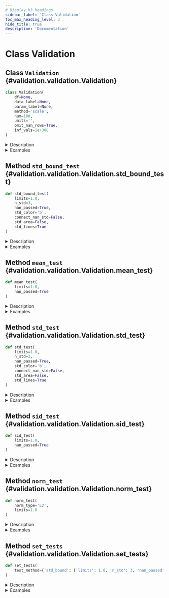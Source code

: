 ```yaml
---
# Display h3 headings
sidebar_label: 'Class Validation'
toc_max_heading_level: 3
hide_title: true
description: 'Documentation'
---
```


# Class Validation







    
## Class `Validation` {#validation.validation.Validation}





```python
class Validation(
    df=None,
    data_label=None,
    param_label=None,
    method='scale',
    num=100,
    units='',
    omit_nan_rows=True,
    inf_vals=1e+308
)
```


<details>
  <summary>Description</summary>

Validation class.

#### Parameters

Name|Type|Description
--|--|--
|**```df```**|**pandas.DataFrame**|Data table to perform validation tests on.
|**```data_label```**|**str** or **list** of **str**|Specifies the label(s) of the data column(s) in data table.
|**```param_label```**|**str**|Specifies the label of the column used to calculate the indices.
|**```method```**|`{'scale', 'bin'}`, default `'scale'`|Method of data preparation: scaling to [0,1] interval or binning.
|**```num```**|**int**, default **100**|Number of points in a new scale that will be used for interpolation if the **method** is 'scale'<br />    or number of bins if the **method** is 'bin'.
|**```units```**|**str**, optional|Specifies units of the data.
|**```omit_nan_rows```**|**bool**|If True, rows with one or more NaN values will be omitted from the analysis.<br />    If not specified, considered to be True.
|**```inf_vals```**|**None** or **float**, default **1e308**|If specified, all values from **data_label** column that exceed the provided value in absolute terms<br />    will be treated as NaN values. If this functionality is not required, set inf_vals = None.
#### Attributes

Name|Type|Description
--|--|--
|**```df```**|**pandas.DataFrame** or **None**|Data table to perform validation tests on.
|**```db```**|**[CitrosData](../analysis/citros_data.md#analysis.citros_data.CitrosData "analysis.citros_data.CitrosData")** or **None**|CitrosData object after binning or scaling.
|**```stat```**|**[CitrosStat](../analysis/citros_stat.md#analysis.citros_stat.CitrosStat "analysis.citros_stat.CitrosStat")** or **None**|CitrosStat object that stores mean, standard deviation and covariance matrix as attributes.

</details>
<details>
  <summary>Examples</summary>

Import Validation and CitrosDB:

```python
>>> from citros import CitrosDB, Validation
```


From the batch 'albedo' of the simulation 'planetary_nebula' from the json-data column of the topic 'A' 
download simulated data labeled as 'data.x.x_1' and column with time 'data.time'.

```python
>>> citros = CitrosDB(simulation = 'planetary_nebula', batch = 'albedo')
>>> df = citros.topic('A').set_order({'sid':'asc','rid':'asc'}).data(['data.x.x_1','data.time'])
>>> print(df)
    sid   rid   time        topic   type   data.x.x_1   data.time
0   1     0     312751159   A       a      0.000        10.0
1   1     1     407264008   A       a      0.008        17.9
2   1     2     951279608   A       a      0.016        20.3
```


Set 'data.time' as independent variable and 'data.x.x_1' as dependent one.
**method** defines the method of data preparation and index assignment: method = 'bin' - bins values of column **param_label** in **num** intervals,
set index to each of the interval, group data according to the binning and calculate mean data values for each group.

```python
>>> V = Validation(df, data_label = ['data.x.x_1'], param_label = 'data.time',
...                method = 'bin', num = 50, units = 'm')
```


For topic 'A' download 3-dimensional json-data 'data.x' that contains 'data.x.x_1', 'data.x.x_2' and 'data.x.x_3' columns,
and column with time 'data.time'.
```python
>>> df = citros.topic('A').set_order({'sid':'asc','rid':'asc'}).data(['data.x','data.time'])
>>> print(df['data.x'])
0          {'x_1': 0.0, 'x_2': 0.08, 'x_3': 0.047}
1       {'x_1': 0.008, 'x_2': 0.08, 'x_3': -0.003}
2      {'x_1': 0.016, 'x_2': 0.078, 'x_3': -0.034}
...
```


Set 'data.time' as independent variable and 'data.x' as dependent vector.
**method** defines the method of data preparation and index assignment: method = 'scale' - scales parameter **param_label** for each of the 'sid' to [0, 1] interval
and interpolate data on the new scale.

```python
>>> V = Validation(df, data_label = 'data.x', param_label = 'data.time',
...                method = 'scale', num = 50, units = 'm')
```

</details>









    
## Method `std_bound_test` {#validation.validation.Validation.std_bound_test}




```python
def std_bound_test(
    limits=1.0,
    n_std=3,
    nan_passed=True,
    std_color='b',
    connect_nan_std=False,
    std_area=False,
    std_lines=True
)
```


<details>
  <summary>Description</summary>

Test whether **n_std**-standard deviation boundary is within the given limits.

The output is:
- dictionary with summary of the test results, with the following structure:
```python
{
'test_param' : list,          # initial tests parameters
column_name:                  # label of the column, str
    {'passed' : bool},        # if the tests was passed or not
    {'pass_rate' : float},    # fraction of the points that pass the test
    {'failed' : 
        {x_index: x_value}},  # indexes and values of the x coordinate of 
                              #   the points that fail the test {int: float} 
    {'nan_std' :
        {x_index: x_value}}   # indexes and values of the x coordinate of the points
}                             #   that have NaN (Not a Number) values for standard deviation
```
- table that provides test results for each standard deviation boundary point, 
using a boolean value to indicate whether it passed or failed the test;

- figure with plotted simulations, mean values, standard deviation boundaries and limit boundaries;

#### Parameters

Name|Type|Description
--|--|--
|**```limits```**|**float** or **list**, default **1.0**|Limit to test standard deviation boundary. Limits may be set as:<br />      &#8226; one value and it will be treated as an +- interval: value -> [-value, value];<br />      &#8226; list of lower and upper limits: [lower_limit, upper_limit];<br />      &#8226; If the data has multiple columns, limits may be set for each of the column.<br />    That way list length must be equal to number of columns. For example, for the 3-dimensional vector with corresponding standard deviation boundaries [std_bound_1, std_bound_2, std_bound_3]:<br />    [[**limit_lower**, **limit_upper**], **value_1**, **value_2**] will be processed as: <br />    **limit_lower** < std_bound_1 < **limit_upper**,<br />    -**value_1** < std_bound_2 < **value_1**,<br />    -**value_2** < std_bound_2 < **value_2**.
|**```n_std```**|**int**, default **3**|The parameter specifies the number of standard deviations to be within limits.
|**```nan_passed```**|**bool**, default **True**|If True, the NaN values of standard deviation will pass the test.
#### Returns

Name|Type|Description
--|--|--
|**```log```**|**[CitrosDict](../access/citros_dict.md#access.citros_dict.CitrosDict "access.citros_dict.CitrosDict")**|Dictionary with validation test results.
|**```table```**|**pandas.DataFrame**|Table with test results for each of the standard deviation boundary point, indicating whether it passes or fails the test.
|**```fig```**|**matplotlib.figure.Figure**|Figure with plotted simulations, mean values, standard deviation boundaries and limit boundaries.
#### Other Parameters

Name|Type|Description
--|--|--
|**```std_color```**|**str**, default `'b'`|Color for displaying standard deviations, blue by default.
|**```connect_nan_std```**|**bool**, default **False**|If True, all non-NaN values in standard deviation boundary line are connected, resulting in a continuous line. <br />    Otherwise, breaks are introduced in the standard deviation line whenever NaN values are encountered.
|**```std_area```**|**bool**, default **False**|Fill area within **n_std**-standard deviation lines with color.
|**```std_lines```**|**bool**, default **True**|If False, remove standard deviation boundary lines.
#### See Also

**pandas.DataFrame**, **pandas.Series**


</details>
<details>
  <summary>Examples</summary>

Import Validation and CitrosDB:

```python
>>> from citros import CitrosDB, Validation
```


From the batch 'density' of the simulation 'diffuse_nebula' from the topic 'A' download 2 columns of the simulated data 
labeled 'data.x.x_1' and 'data.x.x_2' and column with time 'data.time'.
Set 'data.time' as independent variable and 'data.x.x_1' and 'data.x.x_2' as dependent 2-dimensional vector.
**method** defines the method of data preparation and index assignment: method = 'bin' - bins values of column **param_label** in **num** intervals, 
set index to each of the interval, group data according to the binning and calculate mean data values for each group.

```python
>>> citros = CitrosDB(simulation = 'diffuse_nebula', batch = 'density')
>>> df = citros.topic('A').set_order({'sid':'asc','rid':'asc'})\
...                       .data(['data.x.x_1','data.x.x_2','data.time'])
>>> V = Validation(df, data_label = ['data.x.x_1', 'data.x.x_2'], param_label = 'data.time', 
...                method = 'bin', num = 50, units = 'm')
```


Test whether 3-sigma standard deviation boundary is within interval [-0.3, 0.3] (treat nan values of the
standard deviation, if they exist, as passing the test):

```python
>>> log, table, fig = V.std_bound_test(limits = 0.3, n_std = 3, nan_passed = True)
>>> log.print()
std_bound_test: passed
{
 'test_param': {
   'limits': 0.3,
   'n_std': 3,
   'nan_passed': True
 },
 'data.x.x_1': {
   'passed': True,
   'pass_rate': 1.0,
   'failed': {
   },
   'nan_std': {
     49: 807.942
   }
 },
 'data.x.x_2': {
   'passed': True,
   'pass_rate': 1.0,
   'failed': {
   },
   'nan_std': {
     49: 807.942
   }
 }
}
```


The same, but set limit interval to be [-1, 0.3]:

```python
>>> log, table, fig = V.std_bound_test(limits = [-1, 0.3], n_std = 3, nan_passed = True)
std_bound_test: passed
```


Set different limits for 1-sigma standard deviation boundaries of 2-dimensional vector: for the first 
element of the vector boundaries should be within interval [-1, 2] and for the second one - [-0.5, 0.5]:

```python
>>> log, table, fig = V.std_bound_test(limits = [[-1, 2], 0.5], n_std = 1)
std_bound_test: passed
```


The same as in the previous example, but limits should be [-1, 1] for the first element of the vector 
and [-0.5, 0.5] for the second. In this case limits should be set as [[-1, 1], [-0.5, 0.5]] and not as [1, 0.5],
because in the latter case limits will be treated as a common boundary for both elements.

```python
>>> log, table, fig = V.std_bound_test(limits = [[-1, 1], [-0.5, 0.5]], n_std = 1)
std_bound_test: passed
```


Download 3-dimensional json-data 'data.x' that contains 'data.x.x_1', 'data.x.x_2' and 'data.x.x_3' columns, and column with time 'data.time'.
Set 'data.time' as independent variable and 'data.x' as dependent vector.
**method** defines the method of data preparation and index assignment: method = 'scale' - scales parameter **param_label** for each of the 'sid' to [0, 1] interval 
and interpolate data on the new scale.

```python
>>> df = citros.topic('A').set_order({'sid':'asc','rid':'asc'}).data(['data.x','data.time'])
>>> V3 = Validation(df, data_label = 'data.x', param_label = 'data.time', 
...                 method = 'scale', num = 50, units = 'm')
```


Set different limits on 3-dimensional vector: [-0.5, 0.5] for the first element, [-1.5, 1.5] for the second,
[-20, 10] for the third:

```python
>>> log, table, fig = V3.std_bound_test(limits = [0.5, 1.5, [-20, 10]], n_std = 3)
std_bound_test: passed
```

</details>


    
## Method `mean_test` {#validation.validation.Validation.mean_test}




```python
def mean_test(
    limits=1.0,
    nan_passed=True
)
```


<details>
  <summary>Description</summary>

Test whether mean is within the given limits.

The output is:
- dictionary with summary of the test results, with the following structure:
```python
{
'test_param' : list,          # initial tests parameters
column_name:                  # label of the column, str
    {'passed' : bool},        # if the tests was passed or not.
    {'pass_rate' : float},    # fraction of the points that pass the test
    {'failed' : 
        {x_index: x_value}},  # indexes and values of the x coordinate of the 
}                             #   points that fail the test {int: float}   
```

- table that provides test results for each of the mean point, 
using a boolean value to indicate whether it passed or failed the test;

- figure with plotted simulations, mean values and limit boundaries.

#### Parameters

Name|Type|Description
--|--|--
|**```limits```**|**float** or **list**, default **1.0**|Limit to test mean. Limits may be set as:<br />      &#8226; one value and it will be treated as an +- interval: value -> [-value, value];<br />      &#8226; list of lower and upper limits: [lower_limit, upper_limit];<br />      &#8226; If the data has multiple columns, limits may be set for each of the column.<br />    That way list length must be equal to number of columns. For example, for the 3-dimensional vector with corresponding mean vector [mean_1, mean_2, mean_3]:<br />    [[**limit_lower**, **limit_upper**], **value_1**, **value_2**] will be processed as: <br />    **limit_lower** < mean_1 < **limit_upper**,<br />    -**value_1** < mean_2 < **value_1**,<br />    -**value_2** < mean_2 < **value_2**.
|**```nan_passed```**|**bool**, default **True**|If True, the NaN values of the mean will pass the test.
#### Returns

Name|Type|Description
--|--|--
|**```log```**|**[CitrosDict](../access/citros_dict.md#access.citros_dict.CitrosDict "access.citros_dict.CitrosDict")**|Dictionary with validation test results.
|**```table```**|**pandas.DataFrame**|Table with test results for each of the mean point, indicating whether it passes or fails the test.
|**```fig```**|**matplotlib.figure.Figure**|Figure with plotted simulations, mean values and limit boundaries.

</details>
<details>
  <summary>Examples</summary>

Import Validation and CitrosDB:

```python
>>> from citros import CitrosDB, Validation
```


From the batch 'density' of the simulation 'diffuse_nebula' from the topic 'A' download 2 columns of the simulated data 
labeled 'data.x.x_1' and 'data.x.x_2' and column with time 'data.time'.
Set 'data.time' as independent variable and 'data.x.x_1' and 'data.x.x_2' as dependent 2-dimensional vector.
**method** defines the method of data preparation and index assignment: method = 'bin' - bins values of column **param_label** in **num** intervals, 
set index to each of the interval, group data according to the binning and calculate mean data values for each group.

```python
>>> citros = CitrosDB(simulation = 'diffuse_nebula', batch = 'density')
>>> df = citros.topic('A').set_order({'sid':'asc','rid':'asc'})\
...                       .data(['data.x.x_1','data.x.x_2','data.time'])
>>> V = Validation(df, data_label = ['data.x.x_1', 'data.x.x_2'], param_label = 'data.time', 
...                method = 'bin', num = 50, units = 'm')
```


Test whether mean values are is within the  interval [-10, 10]:

```python
>>> log, table, fig = V.mean_test(limits = 10)
>>> log.print()
mean_test: passed
{
 'test_param': {
   'limits': 10
 },
 'data.x.x_1': {
   'passed': True,
   'pass_rate': 1.0,
   'failed': {
   }
 },
 'data.x.x_2': {
   'passed': True,
   'pass_rate': 1.0,
   'failed': {
   }
 }
}
```


The same, but set limit interval to be [-0.5, 0.8]:

```python
>>> log, table, fig = V.mean_test(limits = [-0.5, 0.8])
mean_test: passed
```


Set different limits on mean values for each of the 1-dimensional element of the 2-dimensional vector: 
[-0.05, 0.08] for the first element and [-0.5, 0.5] for the second:

```python
>>> log, table, fig = V.mean_test(limits = [[-0.05, 0.08], 0.5])
mean_test: passed
```


The same as in the previous example, but limits should be [-1, 1] for the first element of the vector 
and [-0.5, 0.5] for the second. In this case limits should be set as [[-1, 1], [-0.5, 0.5]] and not as [1, 0.5],
because in the latter case limits will be treated as a common boundary for both elements.

```python
>>> log, table, fig = V.mean_test(limits = [[-1, 1], [-0.5, 0.5]])
mean_test: passed
```


Download 3-dimensional json-data 'data.x' that contains 'data.x.x_1', 'data.x.x_2' and 'data.x.x_3' columns, and column with time 'data.time'.
Set 'data.time' as independent variable and 'data.x' as dependent vector.
**method** defines the method of data preparation and index assignment: method = 'scale' - scales parameter **param_label** for each of the 'sid' to [0, 1] interval 
and interpolate data on the new scale.

```python
>>> df = citros.topic('A').set_order({'sid':'asc','rid':'asc'}).data(['data.x','data.time'])
>>> V3 = Validation(df, data_label = 'data.x', param_label = 'data.time', 
...                 method = 'scale', num = 50, units = 'm')
```


Set different limits on 3-dimensional vector: [-0.5, 0.5] for the first element, [-1.5, 1.5] for the second,
[-20, 10] for the third:

```python
>>> log, table, fig = V3.mean_test(limits = [0.5, 1.5, [-20, 10]])
mean_test: passed
```

</details>


    
## Method `std_test` {#validation.validation.Validation.std_test}




```python
def std_test(
    limits=1.0,
    n_std=3,
    nan_passed=True,
    std_color='b',
    connect_nan_std=False,
    std_area=False,
    std_lines=True
)
```


<details>
  <summary>Description</summary>

Test whether **n_std**-standard deviation does not exceed the given limits.

The output is:
- dictionary with summary of the test results, with the following structure:
```python
{
'test_param' : list,          # initial tests parameters
column_name:                  # label of the column, str
    {'passed' : bool},        # if the tests was passed or not
    {'pass_rate' : float},    # fraction of the points that pass the test
    {'failed' : 
        {x_index: x_value}},  # indexes and values of the x coordinate of 
                              #   the points that fail the test {int: float} 
    {'nan_std' :
        {x_index: x_value}}   # indexes and values of the x coordinate of the points
}                             #   that have NaN (Not a Number) values for standard deviation
```

- table that provides test results for each standard deviation point, 
using a boolean value to indicate whether it passed or failed the test.

- figure with standard deviations and limit boundaries.

#### Parameters

Name|Type|Description
--|--|--
|**```limits```**|**float** or **list**, default **1.0**|Limit to test standard deviation. Limits may be set as:<br />      &#8226; one value;<br />      &#8226; If the data has multiple columns, limits may be set for each of the column.<br />    That way list length must be equal to number of columns. <br />    For example, in case of 3-dimensional vector with corresponding standard deviation vector = [std_1, std_2, std_3], limits = [**value_1**, **value_2**, **value_3**] will be processed as:<br />    std_1 < **value_1**,<br />    std_2 < **value_2**,<br />    std_2 < **value_3**.
|**```n_std```**|**int**, default **3**|The parameter specifies the number of standard deviations to be less then limits.
|**```nan_passed```**|**bool**, default **True**|If True, the NaN values of standard deviation will pass the test.
#### Returns

Name|Type|Description
--|--|--
|**```log```**|**[CitrosDict](../access/citros_dict.md#access.citros_dict.CitrosDict "access.citros_dict.CitrosDict")**|Dictionary with validation test results.
|**```table```**|**pandas.DataFrame**|Table with test results for each of the standard deviation point, indicating whether it passes or fails the test.
|**```fig```**|**matplotlib.figure.Figure**|Figure with standard deviations and limit boundaries.
#### Other Parameters

Name|Type|Description
--|--|--
|**```std_color```**|**str**, default `'b'`|Color for displaying standard deviation, blue by default.
|**```connect_nan_std```**|**bool**, default **False**|If True, all non-NaN values in standard deviation line are connected, resulting in a continuous line. <br />    Otherwise, breaks are introduced in the standard deviation line whenever NaN values are encountered.
|**```std_area```**|**bool**, default **False**|Fill area within **n_std**-standard deviation line with color.
|**```std_lines```**|**bool**, default **True**|If False, remove standard deviation line.
#### See Also

**pandas.DataFrame**, **pandas.Series**


</details>
<details>
  <summary>Examples</summary>

Import Validation and CitrosDB:

```python
>>> from citros import CitrosDB, Validation
```


From the batch 'density' of the simulation 'diffuse_nebula' from the topic 'A' download 2 columns of the simulated data 
labeled 'data.x.x_1' and 'data.x.x_2' and column with time 'data.time'.
Set 'data.time' as independent variable and 'data.x.x_1' and 'data.x.x_2' as dependent 2-dimensional vector.
**method** defines the method of data preparation and index assignment: method = 'bin' - bins values of column **param_label** in **num** intervals, 
set index to each of the interval, group data according to the binning and calculate mean data values for each group.

```python
>>> citros = CitrosDB(simulation = 'diffuse_nebula', batch = 'density')
>>> df = citros.topic('A').set_order({'sid':'asc','rid':'asc'})\
...                       .data(['data.x.x_1','data.x.x_2','data.time'])
>>> V = Validation(df, data_label = ['data.x.x_1', 'data.x.x_2'], param_label = 'data.time', 
...                method = 'bin', num = 50, units = 'm')
```


Test whether 3-sigma standard deviation is within interval [-0.3, 0.3] (treat nan values of the
standard deviation, if they exist, as passing the test):

```python
>>> log, table, fig = V.std_test(limits = 1.5, n_std = 3, nan_passed = True)
>>> log.print()
std_bound_test: passed
{
 'test_param': {
   'limits': 0.3,
   'n_std': 3,
   'nan_passed': True
 },
 'data.x.x_1': {
   'passed': True,
   'pass_rate': 1.0,
   'failed': {
   },
   'nan_std': {
     49: 807.942
   }
 },
 'data.x.x_2': {
   'passed': True,
   'pass_rate': 1.0,
   'failed': {
   },
   'nan_std': {
     49: 807.942
   }
 }
}
```


Download 3-dimensional json-data 'data.x' that contains 'data.x.x_1', 'data.x.x_2' and 'data.x.x_3' columns, and column with time 'data.time'.
Set 'data.time' as independent variable and 'data.x' as dependent vector.
**method** defines the method of data preparation and index assignment: method = 'scale' - scales parameter **param_label** for each of the 'sid' to [0, 1] interval 
and interpolate data on the new scale.

```python
>>> df = citros.topic('A').set_order({'sid':'asc','rid':'asc'}).data(['data.x','data.time'])
>>> V3 = Validation(df, data_label = 'data.x', param_label = 'data.time', 
...                 method = 'scale', num = 50, units = 'm')
```


Set different limits on 3-dimensional vector: 1.5 for the first element, 1.5 for the second,
30 for the third:

```python
>>> log, table, fig = V3.std_test(limits = [1.5, 1.5, 30], n_std = 3)
std_test: passed
```

</details>


    
## Method `sid_test` {#validation.validation.Validation.sid_test}




```python
def sid_test(
    limits=1.0,
    nan_passed=True
)
```


<details>
  <summary>Description</summary>

Test whether all simulations are within the given limits.

The output is:
- dictionary with summary of the test results, with the following structure:
```python
{
'test_param' : list,                # initial tests parameters
column_name:                        # label of the column, str
    {'passed' : bool},              # if the tests was passed or not.
    {'pass_rate' : 
        {'sid_fraction' : float},   # fraction of simulations that pass the test
        {sid : fraction}},          # fraction of the points that pass the test for each simulation {int: float}
    {'failed' : 
        {sid :                      # id of the simulation that contains points that failed the test
            {x_index: x_value}}},   # indexes and values of the x coordinate of the points 
}                                   #   that fail the test {int: {int: float}}
```

- table that provides test results for for each point of the simulations, 
using a boolean value to indicate whether it passed or failed the test;

- figure with plotted simulations, mean values and limit boundaries.

#### Parameters

Name|Type|Description
--|--|--
|**```limits```**|**float** or **list**, default **1.0**|Limit to test simulation results. Limits may be set as:<br />      &#8226; one value and it will be treated as an +- interval: value -> [-value, value];<br />      &#8226; list of lower and upper limits: [lower_limit, upper_limit];<br />      &#8226; If the data has multiple columns, limits may be set for each of the column.<br />    That way list length must be equal to number of columns. For example, for the 3-dimensional vector that contains v1, v2, v3 columns and numbers N simulations:<br />    [[**limit_lower**, **limit_upper**], **value_1**, **value_2**] will be processed as: <br />    **limit_lower** < v1 < **limit_upper**, <br />    -**value_1** < v2 < **value_1**, <br />    -**value_2** < v3 < **value_2** for each of the N simulations.
|**```nan_passed```**|**bool**, default **True**|If True, the NaN values will pass the test.
#### Returns

Name|Type|Description
--|--|--
|**```log```**|**[CitrosDict](../access/citros_dict.md#access.citros_dict.CitrosDict "access.citros_dict.CitrosDict")**|Dictionary with validation test results.
|**```table```**|**pandas.DataFrame**|Table with test results for each point of the simulations, indicating whether it passes or fails the test.
|**```fig```**|**matplotlib.figure.Figure**|Figure with plotted simulations, mean values and limit boundaries.

</details>
<details>
  <summary>Examples</summary>

Import Validation and CitrosDB:

```python
>>> from citros import CitrosDB, Validation
```


From the batch 'density' of the simulation 'diffuse_nebula' from the topic 'A' download 2 columns of the simulated data 
labeled 'data.x.x_1' and 'data.x.x_2' and column with time 'data.time'.
Set 'data.time' as independent variable and 'data.x.x_1' and 'data.x.x_2' as dependent 2-dimensional vector.
**method** defines the method of data preparation and index assignment: method = 'bin' - bins values of column **param_label** in **num** intervals, 
set index to each of the interval, group data according to the binning and calculate mean data values for each group.

```python
>>> citros = CitrosDB(simulation = 'diffuse_nebula', batch = 'density')
>>> df = citros.topic('A').set_order({'sid':'asc','rid':'asc'})\
                          .data(['data.x.x_1','data.x.x_2','data.time'])
>>> V = Validation(df, data_label = ['data.x.x_1', 'data.x.x_2'], param_label = 'data.time', 
...                method = 'bin', num = 50, units = 'm')
```


Test whether all simulations are is within the interval [-10, 10]:

```python
>>> log, table, fig = V.sid_test(limits = 10)
>>> log.print()
sid_test: passed
{
 'test_param': {
   'limits': 10
 },
 'data.x.x_1': {
   'passed': True,
   'pass_rate': 1.0,
   'failed': {
   }
 },
 'data.x.x_2': {
   'passed': True,
   'pass_rate': 1.0,
   'failed': {
   }
 }
}
```


The same, but set limit interval to be [-0.5, 0.8]:

```python
>>> log, table, fig = V.sid_test(limits = [-0.5, 0.8])
sid_test: passed
```


Set different limits on mean values for each of the 1-dimensional element of the 2-dimensional vector: 
[-0.05, 0.08] for the first element and [-0.5, 0.5] for the second:

```python
>>> log, table, fig = V.sid_test(limits = [[-0.05, 0.08], 0.5])
sid_test: passed
```


The same as in the previous example, but limits should be [-1, 1] for the first element of the vector 
and [-0.5, 0.5] for the second. In this case limits should be set as [[-1, 1], [-0.5, 0.5]] and not as [1, 0.5],
because in the latter case limits will be treated as a common boundary for both elements.

```python
>>> log, table, fig = V.sid_test(limits = [[-1, 1], [-0.5, 0.5]])
sid_test: passed
```


For topic 'A' download 3-dimensional json-data 'data.x' that contains 'data.x.x_1', 'data.x.x_2' and 'data.x.x_3' columns, and column with time 'data.time'.
Set 'data.time' as independent variable and 'data.x' as dependent vector.
**method** defines the method of data preparation and index assignment: method = 'scale' - scales parameter **param_label** for each of the 'sid' to [0, 1] interval 
and interpolate data on the new scale.

```python
>>> df = citros.topic('A').set_order({'sid':'asc','rid':'asc'}).data(['data.x','data.time'])
>>> V3 = Validation(df, data_label = 'data.x', param_label = 'data.time', 
...                 method = 'scale', num = 50, units = 'm')
```


Set different limits on 3-dimensional vector: [-0.5, 0.5] for the first element, [-1.5, 1.5] for the second one, an
[-20, 10] for the third vector element:

```python
>>> log, table, fig = V3.sid_test(limits = [0.5, 1.5, [-20, 10]])
sid_test: passed
```

</details>


    
## Method `norm_test` {#validation.validation.Validation.norm_test}




```python
def norm_test(
    norm_type='L2',
    limits=1.0
)
```


<details>
  <summary>Description</summary>

Test whether norm of the each simulation is less than the given limit.

The output is:
- dictionary with summary of the test results, with the following structure:
```python
{
'test_param' : list,                # initial tests parameters
column_name :                       # label of the column, str
    {'passed' : bool},              # if the tests was passed or not.
    {'pass_rate' : float}           # fraction of the simulations that pass the test
    {'norm_value' :
        {sid: value}},              # norm for each of the simulation {int: float}
    {'failed' : list}               # sid that fail the test
}
```

- table that provides test results for each simulation,
using a boolean value to indicate whether it passed or failed the test;

- figure with plotted norm value and limits.

#### Parameters

Name|Type|Description
--|--|--
|**```norm_type```**|`{'L2', 'Linf'}`, default `'L2'`|Norm type. Norm is calculated for each of the simulation. If data is a multidimensional vector, it is calculated<br />    for each simulation of the each vector element.<br />    Type of the norm:<br />      &#8226; 'L2' - Euclidean norm, square root of the sum of the squares.<br />      &#8226; 'Linf' - absolute maximum.
|**```limits```**|**float** or **list**, default **1.0**|Limits on the simulation norm. Limits may be set as:<br />      &#8226; one value;<br />      &#8226; if the data has multiple columns, limits may be set for each of the column separately as a list.<br />    That way list length must be equal to number of the columns.
#### Returns

Name|Type|Description
--|--|--
|**```log```**|**[CitrosDict](../access/citros_dict.md#access.citros_dict.CitrosDict "access.citros_dict.CitrosDict")**|Dictionary with validation test results.
|**```table```**|**pandas.DataFrame**|Table with test results for each simulation, indicating whether it passes or fails the test.
|**```fig```**|**matplotlib.figure.Figure**|Figure with plotted norm value and limits.

</details>
<details>
  <summary>Examples</summary>

Import Validation and CitrosDB:

```python
>>> from citros import CitrosDB, Validation
```


From the batch 'density' of the simulation 'diffuse_nebula' from the topic 'A' download 1 columns of the simulated data 
labeled 'data.x.x_1' and column with time 'data.time'.
Set 'data.time' as independent variable and 'data.x.x_1' as a dependent one.
**method** defines the method of data preparation and index assignment: method = 'bin' - bins values of column **param_label** in **num** intervals,
set index to each of the interval, group data according to the binning and calculate mean data values for each group.

```python
>>> citros = CitrosDB(simulation = 'diffuse_nebula', batch = 'density')
>>> df = citros.topic('A').set_order({'sid':'asc','rid':'asc'}).data(['data.x.x_1','data.time'])
>>> V = Validation(df, data_label = 'data.x.x_1', param_label = 'data.time',
...                method = 'bin', num = 50, units = 'm')
```


Test whether L2 norm for each of the simulation does not exceed 1:

```python
>>> log, table, fig = V.norm_test(norm_type = 'L2', limits = 1)
>>> log.print()
>>> print(table)
norm_test L2: passed
{
 'test_param': {
   'limits': 1
 },
 'data.x.x_1': {
   'passed': True,
   'pass_rate': 1.0,
   'norm_value': {
     1: 0.39,
     2: 0.39,
     3: 0.38
   },
   'failed': []
 },
}
>>> print(table)
     data.x.x_1
sid
1          True
2          True
3          True
```


Download 3-dimensional json-data 'data.x' that contains 'data.x.x_1', 'data.x.x_2' and 'data.x.x_3' columns, and column with time 'data.time'.
Set 'data.time' as independent variable and 'data.x' as dependent vector.
**method** defines the method of data preparation and index assignment: method = 'scale' - scales parameter **param_label** for each of the 'sid' to [0, 1] interval
and interpolate data on the new scale.

```python
>>> df = citros.topic('A').set_order({'sid':'asc','rid':'asc'}).data(['data.x','data.time'])
>>> V3 = Validation(df, data_label = 'data.x', param_label = 'data.time',
...                method = 'scale', num = 50, units = 'm')
```


Set different limits on Linf norm for each of the element of the 3-dimensional vector: 1.0 for the first element,
0.1 for the second one, and 0.5 for the third vector element:

```python
>>> log, table, fig = V3.norm_test(norm_type = 'Linf', limits = [1.0, 0.1, 0.5])
norm_test Linf: passed
```

</details>


    
## Method `set_tests` {#validation.validation.Validation.set_tests}




```python
def set_tests(
    test_method={'std_bound': {'limits': 1.0, 'n_std': 3, 'nan_passed': True}, 'mean': {'limits': 1.0, 'nan_passed': True}, 'sid': {'limits': 1.0, 'nan_passed': True}, 'norm_L2': {'limits': 1.0}, 'norm_Linf': {'limits': 1.0}}
)
```


<details>
  <summary>Description</summary>

Perform tests on the data.

Possible test methods are:
<details>
    <summary>'std_bound'</summary>

Test whether standard deviation is within the given limits.
Test parameters are stored as the dict with the following keys:
- 'limits' : float or list, default 1.0
    Limit to test standard deviation boundary. Limits may be set as:
   - one value and it will be treated as an +- interval: value -> [-value, value];
   - list of lower and upper limits: [lower_limit, upper_limit];
   - If the data has multiple columns, limits may be set for each of the column.
    That way list length must be equal to number of columns. For example, for the 3-dimensional vector with corresponding standard deviation boundaries [std_bound_1, std_bound_2, std_bound_3]:
    [[**limit_lower**, **limit_upper**], **value_1**, **value_2**] will be processed as:
    **limit_lower** < std_bound_1 < **limit_upper**,
    -**value_1** < std_bound_2 < **value_1**,
    -**value_2** < std_bound_2 < **value_2**.
- 'n_std' : int, default 3
    The parameter specifies the number of standard deviations to be within limits.
- 'nan_passed' : bool, default True
    If True, the NaN values of standard deviation will pass the test.

</details>

<details>
    <summary>'mean'</summary>

Test whether mean is within the given limits.
Test parameters are stored as the dict:
- 'limits' : float or list, default 1.0
    Limit to test mean. Limits may be set as:
   - one value and it will be treated as an +- interval: value -> [-value, value];
   - list of lower and upper limits: [lower_limit, upper_limit];
   - If the data has multiple columns, limits may be set for each of the column.
    That way list length must be equal to number of columns. For example, for the 3-dimensional vector
    with corresponding mean vector [mean_1, mean_2 and mean_3]:
    [[**limit_lower**, **limit_upper**], **value_1**, **value_2**] will be processed as:
    **limit_lower** < mean_1 < **limit_upper**,
    -**value_1** < mean_2 < **value_1**,
    -**value_2** < mean_2 < **value_2**.
- 'nan_passed' : bool, default True
    If True, the NaN values of the mean will pass the test.

</details>

<details>
    <summary>'std'</summary>

Test whether standard deviation is less then the given limits.
Test parameters are stored as the dict:
- 'limits' : float or list, default 1.0
    Limit to test standard deviation. Limits may be set as:
   - one value;
   - If the data has multiple columns, limits may be set for each of the column.
    That way list length must be equal to number of columns. For example, for the 3-dimensional vector
    with corresponding standard deviation vectors [std_1, std_2, std_3]:
    limits = [**value_1**, **value_2**, **value_3**] will be processed as:
    std_1 < **value_1**,
    std_2 < **value_2**,
    std_2 < **value_3**.
- 'n_std' : int, default 3
    The parameter specifies the number of standard deviations to be less then limits.
- 'nan_passed' : bool, default True
    If True, the NaN values of the mean will pass the test.

</details>

<details>
    <summary>'sid'</summary>

Test whether all simulations are within the given limits.
Test parameters are stored as the dict:
- 'limits' : float or list, default 1.0
    Limit to test simulation results. Limits may be set as:
   - one value and it will be treated as an +- interval: value -> [-value, value];
   - list of lower and upper limits: [lower_limit, upper_limit];
   - If the data has multiple columns, limits may be set for each of the column.
    That way list length must be equal to number of columns. For example, for the 3-dimensional vector that
    contains v1, v2, v3 columns and numbers N simulations:
    [[**limit_lower**, **limit_upper**], **value_1**, **value_2**] will be processed as:
    **limit_lower** < v1 < **limit_upper**,
    -**value_1** < v2 < **value_1**,
    -**value_2** < v3 < **value_2** for each of the N simulations.
- 'nan_passed' : bool, default True
    If True, the NaN values will pass the test.

</details>

<details>
    <summary>'norm_L2'</summary>

Test whether L2 norm of the each simulation is less than the given limit.
Test parameters are stored as the dict:
- 'limits' : float or list, default 1.0
    Limits on the simulation norm. Limits may be set as:
   - one value;
   - if the data has multiple columns, limits may be set for each of the column separately as a list.
    That way list length must be equal to number of the columns.

</details>

<details>
    <summary>'norm_Linf'</summary>

Test whether Linf norm of the each simulation is less than the given limit.
Test parameters are stored as the dict:
- 'limits' : float or list, default 1.0
    Limits on the simulation norm. Limits may be set as:
   - one value;
   - if the data has multiple columns, limits may be set for each of the column separately as a list.
    That way list length must be equal to number of the columns.

</details>

#### Parameters

Name|Type|Description
--|--|--
|**```tests_method```**|**dict**|Keys define test methods and corresponding test parameters are stored as values.
#### Returns

Name|Type|Description
--|--|--
|**```log```**|**[CitrosDict](../access/citros_dict.md#access.citros_dict.CitrosDict "access.citros_dict.CitrosDict")**|Dictionary with the test results.
|**```tables```**|**dict**|Dictionary with test methods as keys and pandas.DataFrame table with results of the test as values.
|**```figures```**|**dict**|Dictionary with test methods as keys and matplotlib.figure.Figure with test results as values.
#### See Also

**[Validation.std_bound_test()](#validation.validation.Validation.std_bound_test "validation.validation.Validation.std_bound_test")**, **[Validation.mean_test()](#validation.validation.Validation.mean_test "validation.validation.Validation.mean_test")**, **[Validation.std_test()](#validation.validation.Validation.std_test "validation.validation.Validation.std_test")**, **[Validation.sid_test()](#validation.validation.Validation.sid_test "validation.validation.Validation.sid_test")**, **[Validation.norm_test()](#validation.validation.Validation.norm_test "validation.validation.Validation.norm_test")**


</details>
<details>
  <summary>Examples</summary>

Import Validation and CitrosDB:

```python
>>> from citros import CitrosDB, Validation
```


From the batch 'density' of the simulation 'diffuse_nebula' from the topic 'A' download 3-dimensional 
json-data 'data.x' that contains 'data.x.x_1', 'data.x.x_2' and 'data.x.x_3' columns,
and column with time 'data.time'.

```python
>>> citros = CitrosDB(simulation = 'diffuse_nebula', batch = 'density')
>>> df = citros.topic('A').set_order({'sid':'asc','rid':'asc'}).data(['data.x','data.time'])
>>> print(df['data.x'])
0          {'x_1': 0.0, 'x_2': 0.08, 'x_3': 0.047}
1       {'x_1': 0.008, 'x_2': 0.08, 'x_3': -0.003}
2      {'x_1': 0.016, 'x_2': 0.078, 'x_3': -0.034}
...
```


Set 'data.time' as independent variable and 'data.x' as dependent vector.
**method** defines the method of data preparation and index assignment: method = 'scale' - scales parameter **param_label** for each of the 'sid' to [0, 1] interval
and interpolate data on the new scale.

```python
>>> V = Validation(df, data_label = 'data.x', param_label = 'data.time',
...                method = 'scale', num = 50, units = 'm')
```


Test whether 3 standard deviation boundary is within [-0.3, 0.3] interval (treat nan values of the
standard deviation, if they are presented, as passed the test) and L2 norm of the each simulation is less than 12.5:

```python
>>> logs, tables, figs = V.set_tests(test_method = {
...                                    'std_bound' : {'limits' : 0.3, 'n_std': 3, 'nan_passed': True},
...                                    'norm_L2' : {'limits' : 12.5}})
std_bound_test: passed
norm_test L2: passed
```


Print detailed standard deviation boundary test results:

```python
>>> logs['std_bound'].print()
{
 'test_param': {
   'limits': 0.3,
   'n_std': 3,
   'nan_passed': True
 },
 'data.x.x_1': {
   'passed': True,
   'pass_rate': 1.0,
   'failed': {
   },
   'nan_std': {
     49: 807.942
   }
 },
 'data.x.x_2': {
   'passed': True,
   'pass_rate': 1.0,
   'failed': {
   },
   'nan_std': {
     49: 807.942
   }
 },
 'data.x.x_2': {
   'passed': True,
   'pass_rate': 1.0,
   'failed': {
   },
   'nan_std': {
     49: 807.942
   }
  }
}
```


Print results of norm test in details:

```python
>>> logs['norm_L2'].print()
{
 'test_param': {
   'limits': 12.5
 },
 'data.x.x_1': {
   'passed': True,
   'pass_rate': 1.0,
   'norm_value': {
     1: 0.39,
     2: 0.38,
     3: 0.38
   },
   'failed': []
 },
 'data.x.x_2': {
   'passed': True,
   'pass_rate': 1.0,
   'norm_value': {
     1: 0.38,
     2: 0.40,
     3: 0.40
   },
   'failed': []
 },
 'data.x.x_3': {
   'passed': True,
   'pass_rate': 1.0,
   'norm_value': {
     1: 0.12,
     2: 0.11,
     3: 0.12
   },
   'failed': []
 }
}
```

</details>